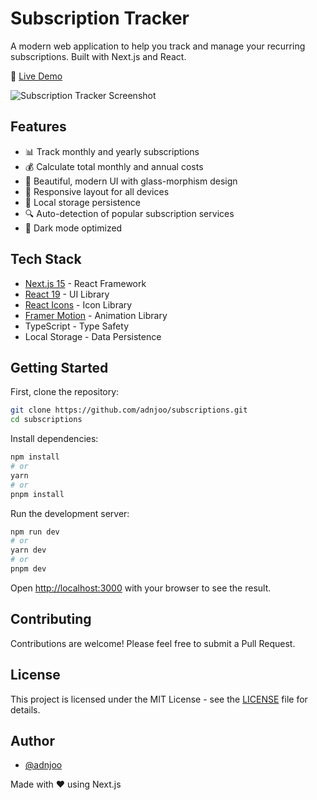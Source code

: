 # Subscription Tracker

A modern web application to help you track and manage your recurring subscriptions. Built with Next.js and React.

🔗 [Live Demo](https://subscriptions-alpha.vercel.app)

![Subscription Tracker Screenshot](public/screenshot.png)

## Features

- 📊 Track monthly and yearly subscriptions
- 💰 Calculate total monthly and annual costs
- 🎨 Beautiful, modern UI with glass-morphism design
- 📱 Responsive layout for all devices
- 💾 Local storage persistence
- 🔍 Auto-detection of popular subscription services
- 🌙 Dark mode optimized

## Tech Stack

- [Next.js 15](https://nextjs.org/) - React Framework
- [React 19](https://react.dev/) - UI Library
- [React Icons](https://react-icons.github.io/react-icons/) - Icon Library
- [Framer Motion](https://www.framer.com/motion/) - Animation Library
- TypeScript - Type Safety
- Local Storage - Data Persistence

## Getting Started

First, clone the repository:

```bash
git clone https://github.com/adnjoo/subscriptions.git
cd subscriptions
```

Install dependencies:

```bash
npm install
# or
yarn
# or
pnpm install
```

Run the development server:

```bash
npm run dev
# or
yarn dev
# or
pnpm dev
```

Open [http://localhost:3000](http://localhost:3000) with your browser to see the result.

## Contributing

Contributions are welcome! Please feel free to submit a Pull Request.

## License

This project is licensed under the MIT License - see the [LICENSE](LICENSE) file for details.

## Author

- [@adnjoo](https://github.com/adnjoo)

Made with ❤️ using Next.js

